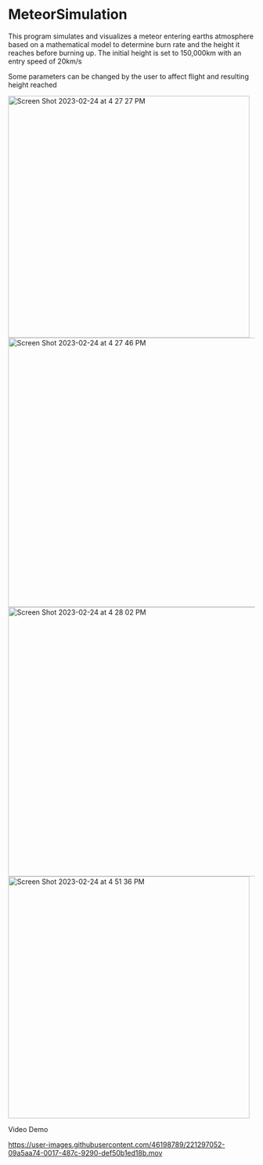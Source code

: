 # MeteorSimulation
This program simulates and visualizes a meteor entering earths atmosphere based on a mathematical model to determine burn rate and the height it reaches before burning up. The initial height is set to 150,000km with an entry speed of 20km/s


Some parameters can be changed by the user to affect flight and resulting height reached

<img width="493" alt="Screen Shot 2023-02-24 at 4 27 27 PM" src="https://user-images.githubusercontent.com/46198789/221297769-bf1f46cc-d224-4ec2-85cf-cdcd3fd33686.png">

<img width="549" alt="Screen Shot 2023-02-24 at 4 27 46 PM" src="https://user-images.githubusercontent.com/46198789/221297781-28014912-dbc2-4f01-ab75-d3a34d713eed.png">
<img width="549" alt="Screen Shot 2023-02-24 at 4 28 02 PM" src="https://user-images.githubusercontent.com/46198789/221297804-c16e6637-0399-431a-b14d-4f2ea746139c.png">
<img width="493" alt="Screen Shot 2023-02-24 at 4 51 36 PM" src="https://user-images.githubusercontent.com/46198789/221300145-dd705349-c0a1-46d9-9df2-bea91d253e62.png">


Video Demo

https://user-images.githubusercontent.com/46198789/221297052-09a5aa74-0017-487c-9290-def50b1ed18b.mov

